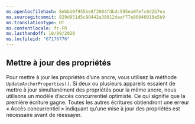 ```yaml
---
ms.openlocfilehash: 8ebb10f955be8f3004fdbdc595ea0fefc0d2b7ea
ms.sourcegitcommit: 829d951d5c90442a38012daaf77e86046018e5b9
ms.translationtype: HT
ms.contentlocale: fr-FR
ms.lasthandoff: 10/09/2020
ms.locfileid: "67176776"
---
```

## <a name="update-properties"></a>Mettre à jour des propriétés

Pour mettre à jour les propriétés d’une ancre, vous utilisez la méthode `UpdateAnchorProperties()`. Si deux ou plusieurs appareils essaient de mettre à jour simultanément des propriétés pour la même ancre, nous utilisons un modèle d’accès concurrentiel optimiste. Ce qui signifie que la première écriture gagne.  Toutes les autres écritures obtiendront une erreur « Accès concurrentiel » indiquant qu’une mise à jour des propriétés est nécessaire avant de réessayer.
